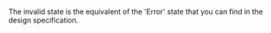The invalid state is the equivalent of the 'Error' state that you can find in the design specification.